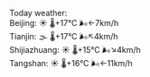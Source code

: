 Today weather:  
Beijing: ☀️   🌡️+17°C 🌬️←7km/h  
Tianjin: 🌫  🌡️+17°C 🌬️↖4km/h  
Shijiazhuang: ☀️   🌡️+15°C 🌬️↘4km/h  
Tangshan: ☀️   🌡️+16°C 🌬️←11km/h  
